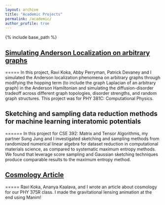```yaml
---
layout: archive
title: "Academic Projects"
permalink: /academic/
author_profile: true
---
```


{% include base_path %}



## [Simulating Anderson Localization on arbitrary graphs](https://github.com/ravikoka/qgraph)
=====
In this project, Ravi Koka, Abby Perryman, Patrick Devaney and I simulated the Anderson localization phenomena on arbitrary graphs through modifying the hopping term (to include the graph Laplacian of an arbitrary graph) in the Anderson Hamiltonian and simulating the diffusion-disorder tradeoff across different graph topologies, disorder strengths, and random graph structures. This project was for PHY 381C: Computational Physics.

## Sketching and sampling data reduction methods for machine learning interatomic potentials
======
In this project for CSE 392: Matrix and Tensor Algorithms, my partner Sung Jung and I investigated sketching and sampling methods from randomized numerical linear algebra for dataset reduction in computational materials science, as compared to systematic maximum entropy methods. We found that leverage score sampling and Gaussian sketching techniques produce comparable results to the maximum entropy method.


## [Cosmology Article](https://cosmologygr.wordpress.com/)
=====
Ravi Koka, Ananya Kaalava, and I wrote an article about cosmology for our PHY 375R class. I made the gravitational lensing animation at the end using Manim!